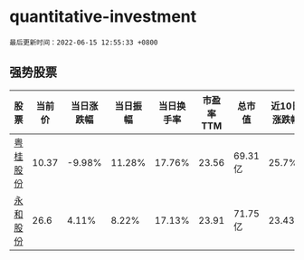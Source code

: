 # quantitative-investment

`最后更新时间：2022-06-15 12:55:33 +0800`

## 强势股票

|股票|当前价|当日涨跌幅|当日振幅|当日换手率|市盈率TTM|总市值|近10日涨跌幅|
|----|----|----|----|----|----|----|----|
|[粤桂股份](https://xueqiu.com/S/SZ000833)|10.37|-9.98%|11.28%|17.76%|23.56|69.31亿|25.7%|
|[永和股份](https://xueqiu.com/S/SH605020)|26.6|4.11%|8.22%|17.13%|23.91|71.75亿|23.43%|
